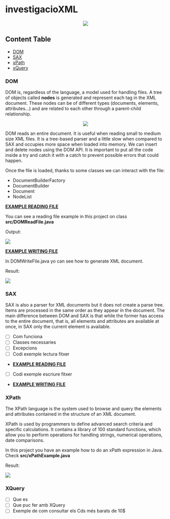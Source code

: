 # investigacioXML
<p align ="center">
  <img src="https://user-images.githubusercontent.com/91245889/200307389-ca0a263f-0785-4115-b7fa-d9a1303f0ce6.png">
</p>


## Content Table
- [DOM](#dom)
- [SAX](#sax)
- [xPath](#xpath)
- [xQuery](#xquery)

### DOM




DOM is, regardless of the language, a model used for handling files. A tree of objects called **nodes** is generated and represent each tag in the XML document. These nodes can be of different types (documents, elements, attributes...) and are related to each other through a parent-child relationship.

<p align="center">
 <img src="https://user-images.githubusercontent.com/91245889/197552609-3b5f1be9-f1c7-4011-a12d-6ce4a8988a11.png">
</p>

DOM reads an entire document. It is useful when reading small to medium size XML files. It is a tree-based parser and a little slow when compared to SAX and occupies more space when loaded into memory. We can insert and delete nodes using the DOM API.
It is important to put all the code inside a try and catch it with a catch to prevent possible errors that could happen.

Once the file is loaded, thanks to some classes we can interact with the file:

* DocumentBuilderFactory
* DocumentBuilder
* Document
* NodeList

<ins>**EXAMPLE READING FILE**</ins>

You can see a reading file example in this project on class **src/DOMReadFile.java**

Output:
<p>
  <img src="https://user-images.githubusercontent.com/91245889/197555697-5e5b4d6b-4ca9-4797-9c73-40a4617277f1.png">
</p>

<ins>**EXAMPLE WRITING FILE**</ins>

In DOMWriteFile.java yo can see how to generate XML document.

Result:
<p>
  <img src="https://user-images.githubusercontent.com/91245889/200117849-3c78691a-3d4d-4b66-9a91-286556432a67.png">
</p>

### SAX

  SAX is also a parser for XML documents but it does not create a parse tree. Items are processed in the same order as
  they appear in the document. The main difference between DOM and SAX is that while the former has access to the entire
  document, that is, all elements and attributes are available at once, in SAX only the current element is available.

- [ ] Com funciona
- [ ] Classes necessaries
- [ ] Excepcions
- [ ] Codi exemple lectura fitxer
- <ins>**EXAMPLE READING FILE**</ins>


- [ ] Codi exemple escriure fitxer
- <ins>**EXAMPLE WRITING FILE**</ins>

### XPath

  The XPath language is the system used to browse and query the elements and attributes contained in the structure of an
  XML document.

  XPath is used by programmers to define advanced search criteria and specific calculations. It contains a library of
  100 standard functions, which allow you to perform operations for handling strings, numerical operations, date
  comparisons.

  In this project you have an example how to do an xPath expression in Java. Check **src/xPathExample.java**

Result:

<p>
  <img src="https://user-images.githubusercontent.com/91245889/200308028-0958077f-cf86-4724-bf63-e697f6d4145a.png">
</p>

### XQuery

- [ ] Que es
- [ ] Que puc fer amb XQuery
- [ ] Exemple de com consultar els Cds més barats de 10$
